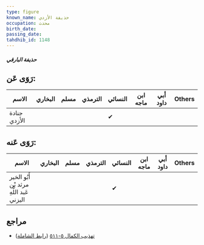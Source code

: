 ```yaml
---
type: figure
known_name: حذيفة الأزدي
occupation: محدث
birth_date:
passing_date:
tahdhib_id: 1148
---
```

##### حذيفة البارقي

## رَوَى عَن:
| الاسم        | البخاري | مسلم | الترمذي | النسائي | ابن ماجه | أبي داود | Others |
| ------------ | ------- | ---- | ------- | ------- | -------- | -------- | ------ |
| جنادة الأزدي |         |      |         | ✔       |          |          |        |
## رَوَى عَنه:
| الاسم                                    | البخاري | مسلم | الترمذي | النسائي | ابن ماجه | أبي داود | Others |
| ---------------------------------------- | ------- | ---- | ------- | ------- | -------- | -------- | ------ |
| أَبُو الخير مرثد بْن عَبد اللَّهِ اليزني |         |      |         | ✔       |          |          |        |
## مراجع
- [تهذيب الكمال ٥-٥١١](obsidian://open?vault=Tahdhib-al-Kamal&file=Figures/١١٤٨-حذيفة%20البارقي) ([رابط الشاملة](https://shamela.ws/book/3722/2589))